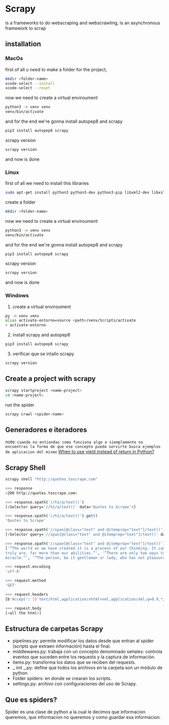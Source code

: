 # Scrapy

is a frameworks to do webscraping and webscrawling, is an asynchronous framework to scrap

## installation
### MacOs

first of all u need to make a folder for the project, 

```bash
mkdir <folder-name>
xcode-select --install
xcode-select --reset
```

now we need to create a virtual enviroument

```bash
python3 -m venv venv
venv/bin/activate
```

and for the end we're gonna install autopep8 and scrapy
```bash
pip3 install autopep8 scrapy
```

scrapy version

```bash
scrapy version
```

and now is done

### Linux

first of all we need to install this libraries

```bash
sudo apt-get install python3 python3-dev python3-pip libxml2-dev libxslt1-dev zlib1g-dev libffi-dev libssl-dev
```
create a folder

```bash
mkdir <folder-name>
```

now we need to create a virtual enviroument

```bash
python3 -m venv venv
venv/bin/activate
```

and for the end we're gonna install autopep8 and scrapy
```bash
pip3 install autopep8 scrapy
```

scrapy version
```bash
scrapy version
```

and now is done

### Windows
1. create a virtual enviroument
```bash
py -m venv venv
alias activate-entorno=source <path>/venv/Scripts/activate
> activate-entorno
```
2. install scrapy and autopep8
```bash
pip3 install autopep8 scrapy
```
3. verificar que se intallo scrapy
```bash
scrapy version
```

## Create a project with scrapy

```bash
scrapy startproject <name-project>
cd <name-project>
```

run the spider

```bash
scrapy crawl <spider-name>
```

## Generadores e iteradores
note: `cuando no entiendas como funciona algo o siemplemente no encuentras la forma de que ese concepto pueda servirte busca ejemplos de aplicacion del mismo`
[When to use yield instead of return in Python?](https://www.geeksforgeeks.org/use-yield-keyword-instead-return-keyword-python/)

## Scrapy Shell

```bash
scrapy shell "http://quotes.toscrape.com"

>>> response
<200 http://quotes.toscrape.com>

>>> response.xpath('//h1/a/text()') 
[<Selector query='//h1/a/text()' data='Quotes to Scrape'>]

>>> response.xpath('//h1/a/text()').get()
'Quotes to Scrape'

>>> response.xpath('//span[@class="text" and @itemprop="text"]/text()') 
[<Selector query='//span[@class="text" and @itemprop="text"]/text()' data='“The world as we have created it is a...'>, <Selector query='//span[@class="text" and @itemprop="text"]/text()' data='“It is our choices, Harry, that show ...'>, <Selector query='//span[@class="text" and @itemprop="text"]/text()' data='“There are only two ways to live your...'>, <Selector query='//span[@class="text" and @itemprop="text"]/text()' data='“The person, be it gentleman or lady,...'>, <Selector query='//span[@class="text" and @itemprop="text"]/text()' data='“Imperfection is beauty, madness is g...'>, <Selector query='//span[@class="text" and @itemprop="text"]/text()' data='“Try not to become a man of success. ...'>, <Selector query='//span[@class="text" and @itemprop="text"]/text()' data='“It is better to be hated for what yo...'>, <Selector query='//span[@class="text" and @itemprop="text"]/text()' data="“I have not failed. I've just found 1...">, <Selector query='//span[@class="text" and @itemprop="text"]/text()' data='“A woman is like a tea bag; you never...'>, <Selector query='//span[@class="text" and @itemprop="text"]/text()' data='“A day without sunshine is like, you ...'>]

>>> response.xpath('//span[@class="text" and @itemprop="text"]/text()').getall()
['“The world as we have created it is a process of our thinking. It cannot be changed without changing our thinking.”', '“It is our choices, Harry, that show what we 
truly are, far more than our abilities.”', '“There are only two ways to live your life. One is as though nothing is a miracle. The other is as though everything is a 
miracle.”', '“The person, be it gentleman or lady, who has not pleasure in a good novel, must be intolerably stupid.”', "“Imperfection is beauty, madness is genius and it's better to be absolutely ridiculous than absolutely boring.”", '“Try not to become a man of success. Rather become a man of value.”', '“It is better to be hated for what you are than to be loved for what you are not.”', "“I have not failed. I've just found 10,000 ways that won't work.”", "“A woman is like a tea bag; you never know how strong it is until it's in hot water.”", '“A day without sunshine is like, you know, night.”']

>>> request.encoding  
'utf-8'

>>> request.method  
'GET'

>>> request.headers
{b'Accept': [b'text/html,application/xhtml+xml,application/xml;q=0.9,*/*;q=0.8'], b'Accept-Language': [b'en'], b'User-Agent': [b'Scrapy/2.9.0 (+https://scrapy.org)'], b'Accept-Encoding': [b'gzip, deflate']}

>>> request.body
[<all the html>]
```

## Estructura de carpetas Scrapy

- pipelines.py: permite modificar los datos desde que entran al spider (scripts que extraen información) hasta el final.
- middlewares.py: trabaja con un concepto denominado señales: controla eventos que suceden entre los requests y la captura de información.
- items.py: transforma los datos que se reciben del requests.
- _ init _.py: define que todos los archivos en la carpeta son un módulo de python.
- Folder spiders: en donde se crearan los scripts.
- settings.py: archivo con configuraciones del uso de Scrapy.

## Que es spiders?

Spider es una clase de python a la cual le decimos que informacion queremos, que informacion no queremos y como guardar esa informacion.